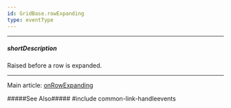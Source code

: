 ```yaml
---
id: GridBase.rowExpanding
type: eventType
---
```

---
##### shortDescription
Raised before a row is expanded.

---
Main article: [onRowExpanding](/api-reference/10%20UI%20Widgets/GridBase/1%20Configuration/onRowExpanding.md '{basewidgetpath}/Configuration/#onRowExpanding')

#####See Also#####
#include common-link-handleevents